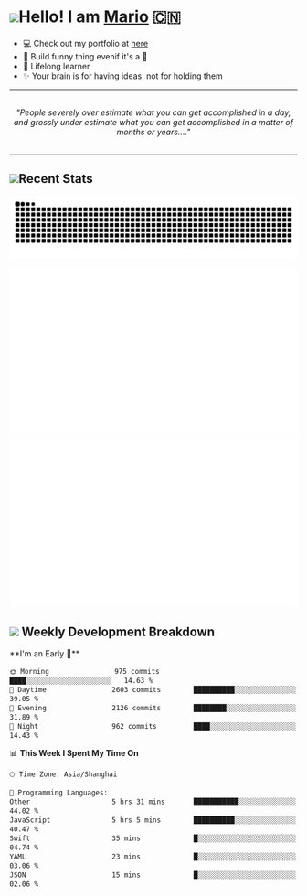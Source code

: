 <h1><a href = "#"><img src="https://media.giphy.com/media/VgCDAzcKvsR6OM0uWg/giphy.gif" width="50"></a><span>Hello! I am <a href="https://github.com/mario1in">Mario</a></span> 🇨🇳 </h1>

- 💻 Check out my portfolio at [here](https://shixiong.name)
- 🔨 Build funny thing evenif it's a 💩
- 🚀 Lifelong learner
- ✨ Your brain is for having ideas, not for holding them

<hr/>
<br/>
<div align="center">
<i>"People severely over estimate what you can get accomplished in a day, and grossly under estimate what you can get accomplished in a matter of months or years...." </i>
</div>
<br/>
<hr/>

<h2 align="left">
  <a href="#"><img src="https://emojis.slackmojis.com/emojis/images/1643514389/3643/cool-doge.gif?1643514389" height="30"></a>Recent Stats
</h2>

<picture>
  <source
    media="(prefers-color-scheme: dark)"
    srcset="https://raw.githubusercontent.com/mario1in/mario1in/output/github-contribution-grid-snake-dark.svg"
  />
  <source
    media="(prefers-color-scheme: light)"
    srcset="https://raw.githubusercontent.com/mario1in/mario1in/output/github-contribution-grid-snake.svg"
  />
  <img
    alt="github contribution grid snake animation"
    src="https://raw.githubusercontent.com/mario1in/mario1in/output/github-contribution-grid-snake.svg"
  />
</picture>

![overview](https://raw.githubusercontent.com/mario1in/mario1in/stats-output/generated/overview.svg)
![languages](https://raw.githubusercontent.com/mario1in/mario1in/stats-output/generated/languages.svg)

<h2 align="left">
  <a href="#"><img src="https://emojis.slackmojis.com/emojis/images/1643514062/184/nyancat_big.gif?1643514062" height="30"></a> Weekly Development Breakdown
</h2>
<!--START_SECTION:waka-->
**I'm an Early 🐤** 

```text
🌞 Morning                975 commits         ████░░░░░░░░░░░░░░░░░░░░░   14.63 % 
🌆 Daytime                2603 commits        ██████████░░░░░░░░░░░░░░░   39.05 % 
🌃 Evening                2126 commits        ████████░░░░░░░░░░░░░░░░░   31.89 % 
🌙 Night                  962 commits         ████░░░░░░░░░░░░░░░░░░░░░   14.43 % 
```


📊 **This Week I Spent My Time On** 

```text
🕑︎ Time Zone: Asia/Shanghai

💬 Programming Languages: 
Other                    5 hrs 31 mins       ███████████░░░░░░░░░░░░░░   44.02 % 
JavaScript               5 hrs 5 mins        ██████████░░░░░░░░░░░░░░░   40.47 % 
Swift                    35 mins             █░░░░░░░░░░░░░░░░░░░░░░░░   04.74 % 
YAML                     23 mins             █░░░░░░░░░░░░░░░░░░░░░░░░   03.06 % 
JSON                     15 mins             █░░░░░░░░░░░░░░░░░░░░░░░░   02.06 % 
```


<!--END_SECTION:waka-->

